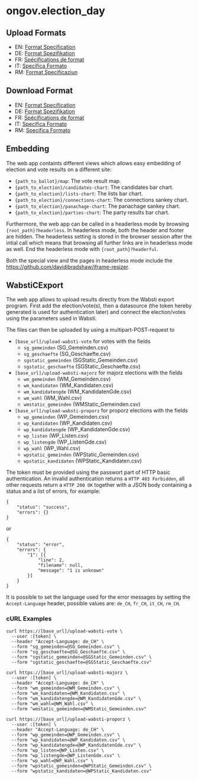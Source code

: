 ongov.election_day
==================

Upload Formats
--------------

- EN: [Format Specification](format__en.md)
- DE: [Format Spezifikation](format__de.md)
- FR: [Spécifications de format](format__fr.md)
- IT: [Specifica Formato](format__it.md)
- RM: [Format Specificaziun](format__rm.md)

Download Format
---------------

- EN: [Format Specification](open_data_en.md)
- DE: [Format Spezifikation](open_data_de.md)
- FR: [Spécifications de format](open_data_fr.md)
- IT: [Specifica Formato](open_data_it.md)
- RM: [Specifica Formato](open_data_rm.md)

Embedding
---------

The web app containts different views which allows easy embedding of election
and vote results on a different site:

-   `{path_to_ballot}/map`: The vote result map.
-   `{path_to_election}/candidates-chart`: The candidates bar chart.
-   `{path_to_election}/lists-chart`: The lists bar chart.
-   `{path_to_election}/connections-chart`: The connections sankey chart.
-   `{path_to_election}/panachage-chart`: The panachage sankey chart.
-   `{path_to_election}/parties-chart`: The party results bar chart.

Furthermore, the web app can be called in a headerless mode by browsing
`{root_path}?headerless`. In headerless mode, both the header and footer are
hidden. The headerless setting is stored in the browser session after the
intial call which means that browsing all further links are in headerless mode
as well. End the headerless mode with `{root_path}?headerful`.

Both the special view and the pages in headerless mode include the
https://github.com/davidjbradshaw/iframe-resizer.

WabstiCExport
-------------

The web app allows to upload results directly from the Wabsti export program.
First add the election/vote(s), then a datasource (the token hereby generated
is used for authentication later) and connect the election/votes using the
parameters used in Wabsti.

The files can then be uploaded by using a multipart-POST-request to
- `[base_url]/upload-wabsti-vote` for votes with the fields
  - `sg_gemeinden` (SG_Gemeinden.csv)
  - `sg_geschaefte` (SG_Geschaefte.csv)
  - `sgstatic_gemeinden` (SGStatic_Gemeinden.csv)
  - `sgstatic_geschaefte` (SGStatic_Geschaefte.csv)
- `[base_url]/upload-wabsti-majorz` for majorz elections with the fields
  - `wm_gemeinden` (WM_Gemeinden.csv)
  - `wm_kandidaten` (WM_Kandidaten.csv)
  - `wm_kandidatengde` (WM_KandidatenGde.csv)
  - `wm_wahl` (WM_Wahl.csv)
  - `wmstatic_gemeinden` (WMStatic_Gemeinden.csv)
- `[base_url]/upload-wabsti-proporz` for proporz elections with the fields
  - `wp_gemeinden` (WP_Gemeinden.csv)
  - `wp_kandidaten` (WP_Kandidaten.csv)
  - `wp_kandidatengde` (WP_KandidatenGde.csv)
  - `wp_listen` (WP_Listen.csv)
  - `wp_listengde` (WP_ListenGde.csv)
  - `wp_wahl` (WP_Wahl.csv)
  - `wpstatic_gemeinden` (WPStatic_Gemeinden.csv)
  - `wpstatic_kandidaten` (WPStatic_Kandidaten.csv)

The token must be provided using the passwort part of HTTP basic authentication.
An invalid authentication returns a `HTTP 403 Forbidden`, all other requests
return a `HTTP 200 OK` together with a JSON body containing a status and a list
of errors, for example:

    {
    	"status": "success",
    	"errors": {}
    }

or

    {
        "status": "error",
        "errors": {
            "1": [{
                "line": 2,
                "filename": null,
                "message": "1 is unknown"
            }]
        }
    }

It is possible to set the language used for the error messages by setting the
`Accept-Language` header, possible values are: `de_CH`, `fr_CH`, `it_CH`, `rm_CH`.


### cURL Examples

    curl https://[base_url]/upload-wabsti-vote \
      --user :[token] \
      --header "Accept-Language: de_CH" \
      --form "sg_gemeinden=@SG_Gemeinden.csv" \
      --form "sg_geschaefte=@SG_Geschaefte.csv" \
      --form "sgstatic_gemeinden=@SGStatic_Gemeinden.csv" \
      --form "sgstatic_geschaefte=@SGStatic_Geschaefte.csv"

    curl https://[base_url]/upload-wabsti-majorz \
      --user :[token] \
      --header "Accept-Language: de_CH" \
      --form "wm_gemeinden=@WM_Gemeinden.csv" \
      --form "wm_kandidaten=@WM_Kandidaten.csv" \
      --form "wm_kandidatengde=@WM_KandidatenGde.csv" \
      --form "wm_wahl=@WM_Wahl.csv" \
      --form "wmstatic_gemeinden=@WMStatic_Gemeinden.csv"

    curl https://[base_url]/upload-wabsti-proporz \
      --user :[token] \
      --header "Accept-Language: de_CH" \
      --form "wp_gemeinden=@WP_Gemeinden.csv" \
      --form "wp_kandidaten=@WP_Kandidaten.csv" \
      --form "wp_kandidatengde=@WP_KandidatenGde.csv" \
      --form "wp_listen=@WP_Listen.csv" \
      --form "wp_listengde=@WP_ListenGde.csv" \
      --form "wp_wahl=@WP_Wahl.csv" \
      --form "wpstatic_gemeinden=@WPStatic_Gemeinden.csv" \
      --form "wpstatic_kandidaten=@WPStatic_Kandidaten.csv"
